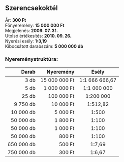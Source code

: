 ## Szerencsekoktél

Ár: **300 Ft**<br/>
Főnyeremény: **15 000 000 Ft**<br/>
Megjelenés: **2009. 07. 31.**<br/>
Utolsó értékesítés: **2010. 09. 26.**<br/>
Nyerési esély: **1:3,19**<br/>
Kibocsátott darabszám: **5 000 000 db**<br/>

### Nyereménystruktúra:
Darab|Nyeremény|Esély
---:|---:|:---:
3 db|15 000 000 Ft|1:1 666 666,67
5 db|1 000 000 Ft|1:1 000 000
25 db|100 000 Ft|1:200 000
9 750 db|10 000 Ft|1:512,82
10 000 db|5 000 Ft|1:500
50 000 db|1 800 Ft|1:100
50 000 db|1 000 Ft|1:100
50 000 db|800 Ft|1:100
650 000 db|500 Ft|1:7,69
750 000 db|300 Ft|1:6,67
